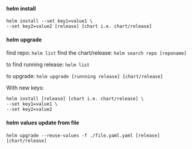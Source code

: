 #### helm install
```
helm install --set key1=value1 \
--set key2=value2 [release] [chart i.e. chart/release]
```

#### helm upgrade

find repo: `helm list`
find the chart/release: `helm search repo [reponame]`

to find running release: `helm list`

to upgrade: `helm upgrade [runnning release] [chart/release]`

With new keys:  
```
helm install [release] [chart i.e. chart/release] \
--set key1=value1 \
--set key2=value2
```

#### helm values update from file
```
helm upgrade --reuse-values -f ./file.yaml.yaml [release] [chart/release]
```
